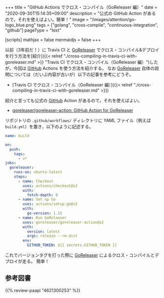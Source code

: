 +++
title = "GitHub Actions でクロス・コンパイル（GoReleaser 編）"
date =  "2020-09-30T15:14:35+09:00"
description = "公式の GitHub Action があるので，それを使えばよい。簡単！"
image = "/images/attention/go-logo_blue.png"
tags = ["golang", "cross-compile", "continuous-integration", "github"]
pageType = "text"

[scripts]
  mathjax = false
  mermaidjs = false
+++

以前（3年前だ！）に Travis CI と [GoReleaser] でクロス・コンパイル&デプロイを行う方法を[紹介]({{< relref "./cross-compiling-in-travis-ci-with-goreleaser.md" >}} "Travis CI でクロス・コンパイル（GoReleaser 編）")したが，今回は [GitHub] Actions を使う方法を紹介する。
なお [GoReleaser] 自体の説明については（だいぶ内容が古いが）以下の記事を参考にどうぞ。

- [Travis CI でクロス・コンパイル（GoReleaser 編）]({{< relref "./cross-compiling-in-travis-ci-with-goreleaser.md" >}})

紹介と言っても公式の [GitHub] Action があるので，それを使えばよい。

- [goreleaser/goreleaser-action: GitHub Action for GoReleaser](https://github.com/goreleaser/goreleaser-action)

リポジトリの `.github/workflows/` ディレクトリに YAML ファイル（例えば `build.yml`）を置き，以下のように記述する。

```yaml
name: build

on:
  push:
    tags:
      - v*
jobs:
  goreleaser:
    runs-on: ubuntu-latest
    steps:
      - name: Checkout
        uses: actions/checkout@v2
        with:
          fetch-depth: 0
      - name: Set up Go
        uses: actions/setup-go@v2
        with:
          go-version: 1.15
      - name: Run GoReleaser
        uses: goreleaser/goreleaser-action@v2
        with:
          version: latest
          args: release --rm-dist
        env:
          GITHUB_TOKEN: ${{ secrets.GITHUB_TOKEN }}
```

これでバージョンタグを打った際に [GoReleaser] によるクロス・コンパイルとデプロイが走る。
簡単！

[Go]: https://golang.org/ "The Go Programming Language"
[GoReleaser]: https://goreleaser.com/ "GoReleaser | Deliver Go binaries as fast and easily as possible"
[GitHub]: https://github.com/ "GitHub"

## 参考図書

{{% review-paapi "4621300253" %}} <!-- プログラミング言語Go -->

